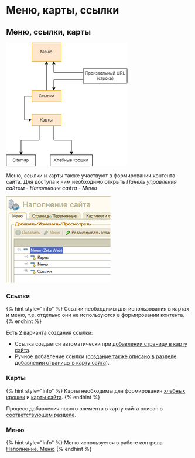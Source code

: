 # Меню, карты, ссылки

## Меню, ссылки, карты

![](../../.gitbook/assets/image%20%28361%29.png)

Меню, ссылки и карты также участвуют в формировании контента сайта. Для доступа к ним необходимо открыть _Панель управления сайтом - Наполнение сайта - Меню_

![](../../.gitbook/assets/image%20%28333%29.png)

### Ссылки

{% hint style="info" %}
Ссылки необходимы для использования в картах и меню, т.е. отдельно они не используются в формировании контента.
{% endhint %}

Есть 2 варианта создания ссылки:

* Ссылка создается автоматически при [добавлении страницу в карту сайта](dobavlenie-stranicy-v-kartu-saita.md).
* Ручное добавление ссылки \([создание также описано в разделе добавления страницы в карту сайта](dobavlenie-stranicy-v-kartu-saita.md)\).

### Карты

{% hint style="info" %}
Карты необходимы для формирования [хлебных крошек](khlebnye-kroshki-breadcrumbs.md) и [карты сайта](../seo/karta-saita-sitemap.md).
{% endhint %}

Процесс добавления нового элемента в карту сайта описан в [соответствующем разделе](dobavlenie-stranicy-v-kartu-saita.md).

### Меню

{% hint style="info" %}
Меню используется в работе контрола [Наполнение. Меню](../../tekhnicheskaya-dokumentaciya/opisanie-kontrolov/4.-napolnenie/napolnenie.-menyu.md)
{% endhint %}

